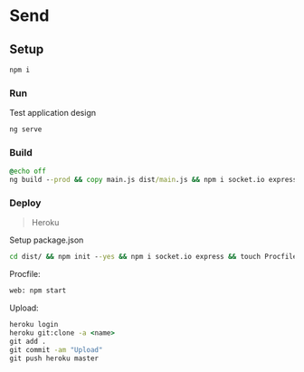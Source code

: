 # Send


## Setup

```cmd
npm i
```

### Run

Test application design 

```cmd
ng serve
```

### Build

```cmd
@echo off
ng build --prod && copy main.js dist/main.js && npm i socket.io express && node main.js
```

### Deploy


> Heroku

Setup package.json
```cmd
cd dist/ && npm init --yes && npm i socket.io express && touch Procfile
```

Procfile:
```cmd
web: npm start
```
Upload:
```cmd
heroku login
heroku git:clone -a <name>
git add .
git commit -am "Upload"
git push heroku master
```


